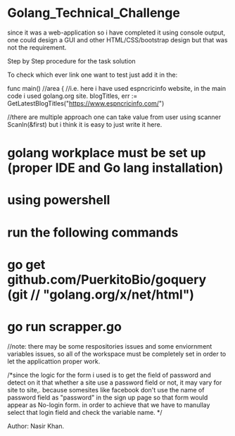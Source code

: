 

# Golang_Technical_Challenge

since it was a web-application so i have completed it using console output, one could design a GUI and other HTML/CSS/bootstrap design but that was not the requirement.

Step by Step procedure for the task solution

To check which ever link one want to test just add it in the:


func main()                //area
{
      //i.e. here i have used espncricinfo website, in the main code i used golang.org site.
	blogTitles, err := GetLatestBlogTitles("https://www.espncricinfo.com/")

//there are multiple approach one can take value from user using scanner  Scanln(&first)  but i think it is easy to just write it here.





# golang workplace must be set up (proper IDE and Go lang installation)
# using powershell
# run the following commands
# go get github.com/PuerkitoBio/goquery         (git // "golang.org/x/net/html")
# go run scrapper.go


//note: there may be some respositories issues and some enviornment variables issues, so all of the workspace must be completely set in order to let the applicattion proper work.


/*since the logic for the form i used is to get the field of password and detect on it that whether a site use a password field or not, it may vary for site to site,. because somesites like facebook don't use the name of password field as "password" in the sign up page so that form would appear as No-login form. in order to achieve that we have to manullay select that login field and check the variable name. */


Author:
Nasir Khan.
